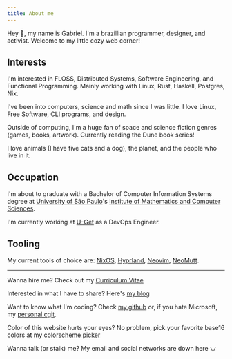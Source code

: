 ```yaml
---
title: About me
---
```


Hey 👋, my name is Gabriel. I'm a brazillian programmer, designer, and
activist. Welcome to my little cozy web corner!

## Interests

I'm interested in FLOSS, Distributed Systems, Software Engineering, and
Functional Programming. Mainly working with Linux, Rust, Haskell, Postgres,
Nix.

I've been into computers, science and math since I was little. I love Linux,
Free Software, CLI programs, and design.

Outside of computing, I'm a huge fan of space and science fiction genres
(games, books, artwork). Currently reading the Dune book series!

I love animals (I have five cats and a dog), the planet, and the people who
live in it.

## Occupation

I'm about to graduate with a Bachelor of Computer Information Systems degree at
[University of São Paulo](https://usp.br)'s [Institute of Mathematics and
Computer Sciences](https://www.icmc.usp.br/en/).

I'm currently working at [U-Get](https://br.linkedin.com/company/u-get) as a
DevOps Engineer.

## Tooling

My current tools of choice are: [NixOS](https://nixos.org),
[Hyprland](https://hyprland.org/), [Neovim](https://neovim.io),
[NeoMutt](https://neomutt.org/).

---

Wanna hire me? Check out my [Curriculum Vitae](/cv)

Interested in what I have to share? Here's [my blog](/blog)

Want to know what I'm coding? Check [my github](https://github.com/misterio77)
or, if you hate Microsoft, my [personal cgit](https://m7.rs/git/).

Color of this website hurts your eyes? No problem, pick your favorite base16
colors at my [colorscheme picker](https://m7.rs/colorscheme/)

Wanna talk (or stalk) me? My email and social networks are down here `\/`
